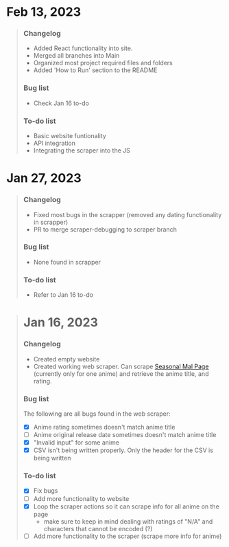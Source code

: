 # Feb 13, 2023 
> ### Changelog
> * Added React functionality into site.
> * Merged all branches into Main
> * Organized most project required files and folders
> * Added 'How to Run' section to the README
> ### Bug list
> * Check Jan 16 to-do
> ### To-do list
> - Basic website funtionality
> - API integration
> - Integrating the scraper into the JS

# Jan 27, 2023
> ### Changelog
> * Fixed most bugs in the scrapper (removed any dating functionality in scrapper)
> * PR to merge scraper-debugging to scraper branch
> ### Bug list
> * None found in scrapper
> ### To-do list
> - Refer to Jan 16 to-do

> # Jan 16, 2023
> ### Changelog
> * Created empty website
> * Created working web scraper. Can scrape [Seasonal Mal Page](https://myanimelist.net/anime/season) (currently only for one anime) and retrieve the anime title, and rating.
>
> ### Bug list
> The following are all bugs found in the web scraper:
> - [x] Anime rating sometimes doesn't match anime title
> - [ ] Anime original release date sometimes doesn't match anime title
> - [x] "Invalid input" for some anime
> - [x] CSV isn't being written properly. Only the header for the CSV is being written
>
> ### To-do list
> - [x] Fix bugs
> - [ ] Add more functionality to website
> - [x] Loop the scraper actions so it can scrape info for all anime on the page
>   * make sure to keep in mind dealing with ratings of "N/A" and characters that cannot be encoded (?)
> - [ ] Add more functionality to the scraper (scrape more info for anime)